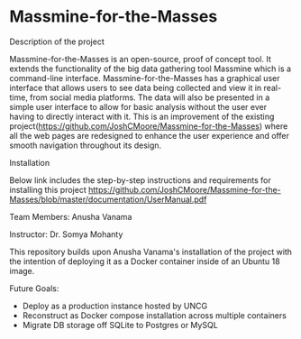 # Massmine-for-the-Masses

Description of the project

Massmine-for-the-Masses is an open-source, proof of concept tool. It extends the functionality of the big data gathering tool Massmine which is a command-line interface.  Massmine-for-the-Masses has a graphical user interface that allows users to see data being collected and view it in real-time, from social media platforms. The data will also be presented in a simple user interface to allow for basic analysis without the user ever having to directly interact with it.
This is an improvement of the existing project(https://github.com/JoshCMoore/Massmine-for-the-Masses) where all the web pages are redesigned to enhance the user experience and offer smooth navigation throughout its design.

Installation

Below link includes the step-by-step instructions and requirements for installing this project 
https://github.com/JoshCMoore/Massmine-for-the-Masses/blob/master/documentation/UserManual.pdf

Team Members: Anusha Vanama

Instructor: Dr. Somya Mohanty

This repository builds upon Anusha Vanama's installation of the project with the intention of deploying it as a Docker container inside of an Ubuntu 18 image.

Future Goals:
- Deploy as a production instance hosted by UNCG
- Reconstruct as Docker compose installation across multiple containers
- Migrate DB storage off SQLite to Postgres or MySQL


